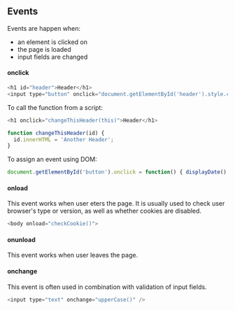 ## Events
Events are happen when:
- an element is clicked on
- the page is loaded
- input fields are changed

#### onclick
```javascript
<h1 id="header">Header</h1>
<input type="button" onclick="document.getElementById('header').style.color = 'red'" />
```
To call the function from a script:
```javascript
<h1 onclick="changeThisHeader(this)">Header</h1>

function changeThisHeader(id) {
  id.innerHTML = 'Another Header';
}
```
To assign an event using DOM:
```javascript
document.getElementById('button').onclick = function() { displayDate() };
```

#### onload
This event works when user eters the page. It is usually used to check user browser's type or version, as well as whether cookies are disabled.
```javascript
<body onload="checkCookie()">
```
#### onunload
This event works when user leaves the page.

#### onchange
This event is often used in combination with validation of input fields.
```javascript
<input type="text" onchange="upperCase()" />
```

